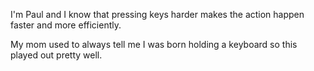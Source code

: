 I'm Paul and I know that pressing keys harder makes the action happen faster and more efficiently. 

My mom used to always tell me I was born holding a keyboard so this played out pretty well.
